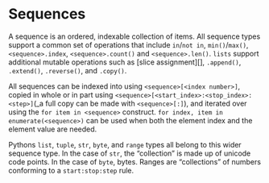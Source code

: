 # Sequences

A sequence is an ordered, indexable collection of items.
All sequence types support a common set of operations that include `in`/`not in`,  `min()`/`max()`, `<sequence>.index`, `<sequence>.count()` and `<sequence>.len()`.
`lists` support additional mutable operations such as [slice assignment][<url ref here>], `.append()`, `.extend()`, `.reverse()`, and `.copy()`.

All sequences can be indexed into using `<sequence>[<index number>]`, copied in whole or in part using `<sequence>[<start_index>:<stop_index>:<step>]`(_a full copy can be made with `<sequence>[:]`), and iterated over using the `for item in <sequence>` construct.
 `for index, item in enumerate(<sequence>)` can be used when both the element index and the element value are needed.


Pythons `list`, `tuple`, `str`, `byte`, and `range` types all belong to this wider sequence type.
In the case of `str`, the “collection” is made up of unicode code points.
In the case of  `byte`, bytes.
Ranges are “collections” of numbers conforming to a `start:stop:step` rule.


